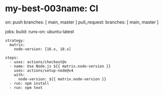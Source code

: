 # my-best-003name: CI

on:
  push
    branches: [ main, master ]
  pull_request:
    branches: [ main, master ]

jobs:
  build:
    runs-on: ubuntu-latest

    strategy:
      matrix:
        node-version: [16.x, 18.x]

    steps:
      - uses: actions/checkout@v
      - name: Use Node.js ${{ matrix.node-version }}
        uses: actions/setup-node@v4
        with:
          node-version: ${{ matrix.node-version }}
      - run: npm install
      - run: npm text
